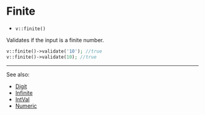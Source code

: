 # Finite

- `v::finite()`

Validates if the input is a finite number.

```php
v::finite()->validate('10'); //true
v::finite()->validate(10); //true
```

***
See also:

  * [Digit](Digit.md)
  * [Infinite](Infinite.md)
  * [IntVal](IntVal.md)
  * [Numeric](Numeric.md)
